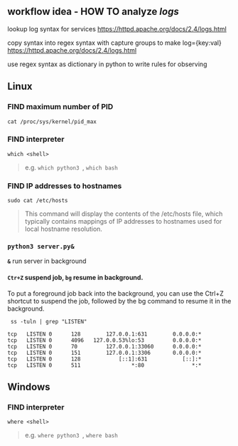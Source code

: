 ## workflow idea  - HOW TO analyze *logs*

lookup log syntax for services
https://httpd.apache.org/docs/2.4/logs.html


copy syntax into regex syntax with capture groups to make log={key:val}
https://httpd.apache.org/docs/2.4/logs.html


use regex syntax as dictionary in python to write rules for observing






## Linux
### FIND maximum number of PID
`cat /proc/sys/kernel/pid_max`

### FIND interpreter
`which <shell>`
> e.g. `which python3 `, `which bash`

### FIND IP addresses to hostnames
`sudo cat /etc/hosts`
> This command will display the contents of the /etc/hosts file, which typically contains mappings of IP addresses to hostnames used for local hostname resolution.

###  `python3 server.py&`
 **`&`** run server in background
#### `Ctr+Z` suspend job, `bg` resume in background.
To put a foreground job back into the background, you can use the Ctrl+Z shortcut to suspend the job, followed by the bg command to resume it in the background.


` ss -tuln | grep "LISTEN"`
 ```
tcp   LISTEN 0      128        127.0.0.1:631        0.0.0.0:*          
tcp   LISTEN 0      4096   127.0.0.53%lo:53         0.0.0.0:*          
tcp   LISTEN 0      70         127.0.0.1:33060      0.0.0.0:*          
tcp   LISTEN 0      151        127.0.0.1:3306       0.0.0.0:*          
tcp   LISTEN 0      128            [::1]:631           [::]:*          
tcp   LISTEN 0      511                *:80               *:*   
```

## Windows
### FIND interpreter
`where <shell>`
> e.g. `where python3 `, `where bash`

